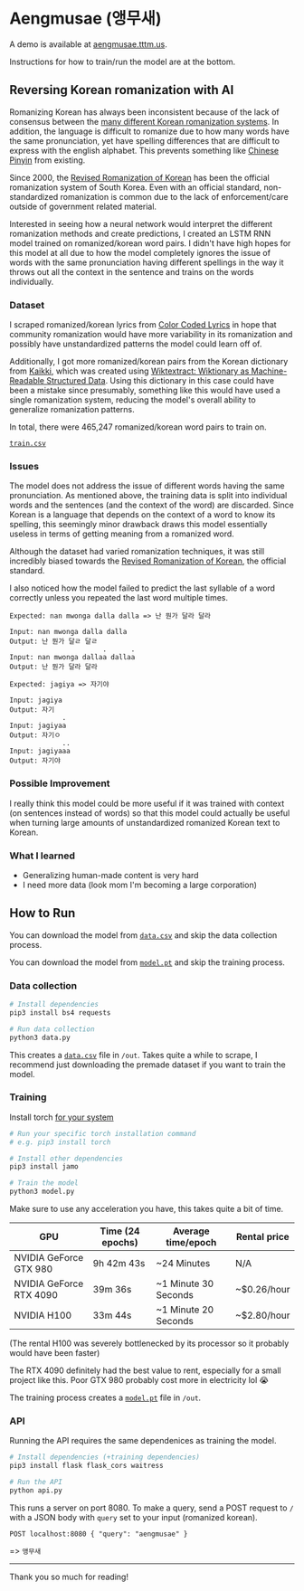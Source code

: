 # Aengmusae (앵무새)

A demo is available at [aengmusae.tttm.us](https://aengmusae.tttm.us).

Instructions for how to train/run the model are at the bottom.

## Reversing Korean romanization with AI

Romanizing Korean has always been inconsistent because of the lack of consensus between the [many different Korean romanization systems](https://en.wikipedia.org/wiki/Romanization_of_Korean#Systems). In addition, the language is difficult to romanize due to how many words have the same pronunciation, yet have spelling differences that are difficult to express with the english alphabet. This prevents something like [Chinese Pinyin](https://en.wikipedia.org/wiki/Pinyin) from existing.

Since 2000, the [Revised Romanization of Korean](https://en.wikipedia.org/wiki/Revised_Romanization_of_Korean) has been the official romanization system of South Korea. Even with an official standard, non-standardized romanization is common due to the lack of enforcement/care outside of government related material.

Interested in seeing how a neural network would interpret the different romanization methods and create predictions, I created an LSTM RNN model trained on romanized/korean word pairs. I didn't have high hopes for this model at all due to how the model completely ignores the issue of words with the same pronunciation having different spellings in the way it throws out all the context in the sentence and trains on the words individually.

### Dataset

I scraped romanized/korean lyrics from [Color Coded Lyrics](https://colorcodedlyrics.com) in hope that community romanization would have more variability in its romanization and possibly have unstandardized patterns the model could learn off of.

Additionally, I got more romanized/korean pairs from the Korean dictionary from [Kaikki](https://kaikki.org/dictionary/Korean/), which was created using [Wiktextract: Wiktionary as Machine-Readable Structured Data](http://www.lrec-conf.org/proceedings/lrec2022/pdf/2022.lrec-1.140.pdf). Using this dictionary in this case could have been a mistake since presumably, something like this would have used a single romanization system, reducing the model's overall ability to generalize romanization patterns.

In total, there were 465,247 romanized/korean word pairs to train on. 

[`train.csv`](https://github.com/33tm/Aengmusae/releases/download/model/data.csv)

### Issues

The model does not address the issue of different words having the same pronunciation. As mentioned above, the training data is split into individual words and the sentences (and the context of the word) are discarded. Since Korean is a language that depends on the context of a word to know its spelling, this seemingly minor drawback draws this model essentially useless in terms of getting meaning from a romanized word.

Although the dataset had varied romanization techniques, it was still incredibly biased towards the [Revised Romanization of Korean](https://en.wikipedia.org/wiki/Revised_Romanization_of_Korean), the official standard.

I also noticed how the model failed to predict the last syllable of a word correctly unless you repeated the last word multiple times.
```
Expected: nan mwonga dalla dalla => 난 뭔가 달라 달라

Input: nan mwonga dalla dalla
Output: 난 뭔가 달ㄹ 달ㄹ
                       .      .
Input: nan mwonga dallaa dallaa
Output: 난 뭔가 달라 달라
```
```
Expected: jagiya => 자기야

Input: jagiya
Output: 자기
             .
Input: jagiyaa
Output: 자기ㅇ
             ..
Input: jagiyaaa
Output: 자기야
```

### Possible Improvement

I really think this model could be more useful if it was trained with context (on sentences instead of words) so that this model could actually be useful when turning large amounts of unstandardized romanized Korean text to Korean.

### What I learned

- Generalizing human-made content is very hard
- I need more data (look mom I'm becoming a large corporation)

## How to Run

You can download the model from [`data.csv`](https://github.com/33tm/Aengmusae/releases/download/model/data.csv) and skip the data collection process.

You can download the model from [`model.pt`](https://github.com/33tm/Aengmusae/releases/download/model/model.pt) and skip the training process.

### Data collection
```bash
# Install dependencies
pip3 install bs4 requests

# Run data collection
python3 data.py
```
This creates a [`data.csv`](https://github.com/33tm/Aengmusae/releases/download/model/data.csv) file in `/out`. Takes quite a while to scrape, I recommend just downloading the premade dataset if you want to train the model.

### Training
Install torch [for your system](https://pytorch.org/get-started/locally/)
```bash
# Run your specific torch installation command
# e.g. pip3 install torch

# Install other dependencies
pip3 install jamo

# Train the model
python3 model.py
```
Make sure to use any acceleration you have, this takes quite a bit of time.

| GPU                     | Time (24 epochs) | Average time/epoch   | Rental price |
|-------------------------|------------------|----------------------|--------------|
| NVIDIA GeForce GTX 980  | 9h 42m 43s       | ~24 Minutes          | N/A          |
| NVIDIA GeForce RTX 4090 | 39m 36s          | ~1 Minute 30 Seconds | ~$0.26/hour  |
| NVIDIA H100             | 33m 44s          | ~1 Minute 20 Seconds | ~$2.80/hour  |

(The rental H100 was severely bottlenecked by its processor so it probably would have been faster)

The RTX 4090 definitely had the best value to rent, especially for a small project like this. Poor GTX 980 probably cost more in electricity lol :sob:

The training process creates a [`model.pt`](https://github.com/33tm/Aengmusae/releases/download/model/model.pt) file in `/out`.

### API
Running the API requires the same dependenices as training the model.
```bash
# Install dependencies (+training dependencies)
pip3 install flask flask_cors waitress

# Run the API
python api.py
```
This runs a server on port 8080. To make a query, send a POST request to `/` with a JSON body with `query` set to your input (romanized korean).

`POST localhost:8080 { "query": "aengmusae" }`

=> `앵무새`
___
Thank you so much for reading!